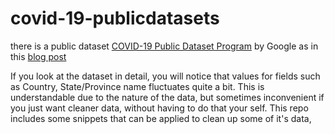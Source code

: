 # covid-19-publicdatasets

there is a public dataset [COVID-19 Public Dataset Program](https://console.cloud.google.com/marketplace/details/bigquery-public-datasets/covid19-public-data-program?_ga=2.217931668.-303254849.1561345814) by Google as in this [blog post](https://cloud.google.com/blog/products/data-analytics/free-public-datasets-for-covid19)

If you look at the dataset in detail, you will notice that values for fields such as Country, State/Province name fluctuates quite a bit. This is understandable due to the nature of the data, but sometimes inconvenient if you just want cleaner data, without having to do that your self.
This repo includes some snippets that can be applied to clean up some of it's data, 



